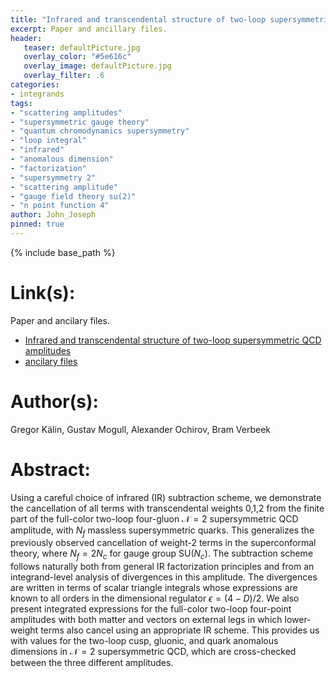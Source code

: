 ```yaml
---
title: "Infrared and transcendental structure of two-loop supersymmetric QCD amplitudes"
excerpt: Paper and ancillary files.
header:
   teaser: defaultPicture.jpg
   overlay_color: "#5e616c"
   overlay_image: defaultPicture.jpg
   overlay_filter: .6
categories:
- integrands
tags:
- "scattering amplitudes"
- "supersymmetric gauge theory"
- "quantum chromodynamics supersymmetry"
- "loop integral"
- "infrared"
- "anomalous dimension"
- "factorization"
- "supersymmetry 2"
- "scattering amplitude"
- "gauge field theory su(2)"
- "n point function 4"
author: John_Joseph
pinned: true
---
```

{% include base_path %}

# Link(s):
Paper and ancilary files.
  * [Infrared and transcendental structure of two-loop supersymmetric QCD amplitudes](https://arxiv.org/abs/1911.10218)
  * [ancilary files](https://arxiv.org/src/1911.10218/anc)

# Author(s):
Gregor Kälin, Gustav Mogull, Alexander Ochirov, Bram Verbeek

# Abstract:
Using a careful choice of infrared (IR) subtraction scheme, we demonstrate the cancellation of all terms with transcendental weights 0,1,2 from the finite part of the full-color two-loop four-gluon $\mathcal{N}=2$ supersymmetric QCD amplitude, with $N_f$ massless supersymmetric quarks. This generalizes the previously observed cancellation of weight-2 terms in the superconformal theory, where $N_f=2N_c$ for gauge group SU$(N_c)$. The subtraction scheme follows naturally both from general IR factorization principles and from an integrand-level analysis of divergences in this amplitude. The divergences are written in terms of scalar triangle integrals whose expressions are known to all orders in the dimensional regulator $\epsilon=(4-D)/2$. We also present integrated expressions for the full-color two-loop four-point amplitudes with both matter and vectors on external legs in which lower-weight terms also cancel using an appropriate IR scheme. This provides us with values for the two-loop cusp, gluonic, and quark anomalous dimensions in $\mathcal{N}=2$ supersymmetric QCD, which are cross-checked between the three different amplitudes.